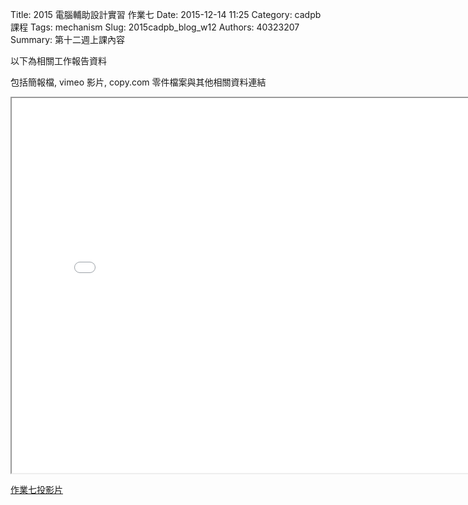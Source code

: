 Title: 2015 電腦輔助設計實習 作業七
Date: 2015-12-14 11:25
Category: cadpb 課程
Tags: mechanism
Slug: 2015cadpb_blog_w12
Authors: 40323207
Summary: 第十二週上課內容

以下為相關工作報告資料

包括簡報檔, vimeo 影片, copy.com 零件檔案與其他相關資料連結

<iframe src="cadp_w12_lecture.html" width="800" height="600"></iframe>

<p><a href="cadp_w12_lecture.html" target="_blank">作業七投影片</a></p>


